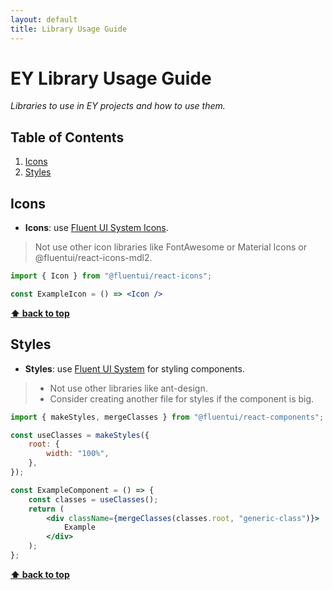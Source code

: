 ```yaml
---
layout: default
title: Library Usage Guide
---
```


# EY Library Usage Guide

*Libraries to use in EY projects and how to use them.*

## Table of Contents

1. [Icons](#icons)
2. [Styles](#styles)

## Icons

<a name="icons"></a>
- **Icons**: use [Fluent UI System Icons](https://react.fluentui.dev/?path=/docs/icons-catalog--docs).
> Not use other icon libraries like FontAwesome or Material Icons or @fluentui/react-icons-mdl2.

```jsx
import { Icon } from "@fluentui/react-icons";

const ExampleIcon = () => <Icon />
```

**[⬆ back to top](#table-of-contents)**

## Styles

<a name="styles"></a>
- **Styles**: use [Fluent UI System](https://react.fluentui.dev/) for styling components.
> - Not use other libraries like ant-design.
> - Consider creating another file for styles if the component is big.

```jsx
import { makeStyles, mergeClasses } from "@fluentui/react-components";

const useClasses = makeStyles({
    root: {
        width: "100%",
    },
});

const ExampleComponent = () => {
    const classes = useClasses();
    return (
        <div className={mergeClasses(classes.root, "generic-class")}>
            Example
        </div>
    );
};
```

**[⬆ back to top](#table-of-contents)**
